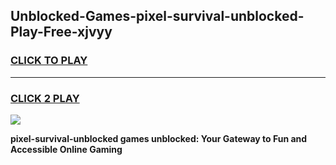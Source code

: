 
## Unblocked-Games-pixel-survival-unblocked-Play-Free-xjvyy
<h3>
<a href="https://premium76.site?title=pixel-survival-unblocked&ref=21A">CLICK TO PLAY</a></h3>
<hr>

<h3>
<a href="https://premium76.site?title=pixel-survival-unblocked&ref=21A">CLICK 2 PLAY</a>
  
</h3>

<a href="https://premium76.site?title=pixel-survival-unblocked&ref=21A"><img src="https://clearcache.store/games.png"></a>


**pixel-survival-unblocked games unblocked: Your Gateway to Fun and Accessible Online Gaming**
